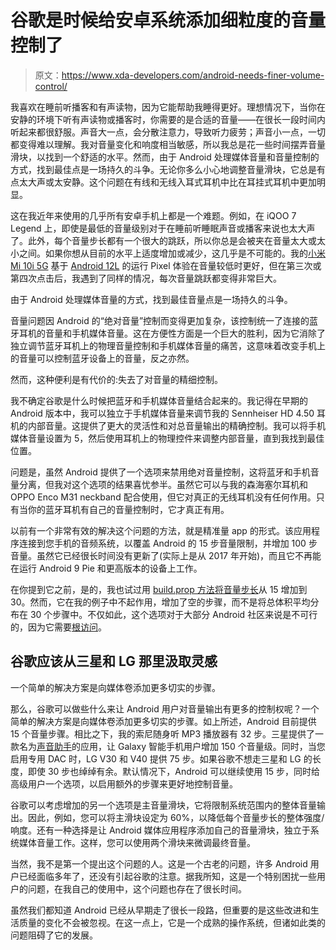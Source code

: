 # 谷歌是时候给安卓系统添加细粒度的音量控制了

> 原文：<https://www.xda-developers.com/android-needs-finer-volume-control/>

我喜欢在睡前听播客和有声读物，因为它能帮助我睡得更好。理想情况下，当你在安静的环境下听有声读物或播客时，你需要的是合适的音量——在很长一段时间内听起来都很舒服。声音大一点，会分散注意力，导致听力疲劳；声音小一点，一切都变得难以理解。我对音量变化和响度相当敏感，所以我总是花一些时间摆弄音量滑块，以找到一个舒适的水平。然而，由于 Android 处理媒体音量和音量控制的方式，找到最佳点是一场持久的斗争。无论你多么小心地调整音量滑块，它总是有点太大声或太安静。这个问题在有线和无线入耳式耳机中比在耳挂式耳机中更加明显。

这在我近年来使用的几乎所有安卓手机上都是一个难题。例如，在 iQOO 7 Legend 上，即使是最低的音量级别对于在睡前听睡眠声音或播客来说也太大声了。此外，每个音量步长都有一个很大的跳跃，所以你总是会被夹在音量太大或太小之间。如果你想从目前的水平上适度增加或减少，这几乎是不可能的。我的[小米 Mi 10i 5G](https://www.xda-developers.com/xiaomi-mi-10i-5g-review/) 基于 [Android 12L](https://www.xda-developers.com/android-12l/) 的运行 Pixel 体验在音量较低时更好，但在第三次或第四次点击后，我遇到了同样的情况，每次音量跳跃都变得非常巨大。

由于 Android 处理媒体音量的方式，找到最佳音量点是一场持久的斗争。

音量问题因 Android 的“绝对音量”控制而变得更加复杂，该控制统一了连接的蓝牙耳机的音量和手机媒体音量。这在方便性方面是一个巨大的胜利，因为它消除了独立调节蓝牙耳机上的物理音量控制和手机媒体音量的痛苦，这意味着改变手机上的音量可以控制蓝牙设备上的音量，反之亦然。

然而，这种便利是有代价的:失去了对音量的精细控制。

我不确定谷歌是什么时候把蓝牙和手机媒体音量结合起来的。我记得在早期的 Android 版本中，我可以独立于手机媒体音量来调节我的 Sennheiser HD 4.50 耳机的内部音量。这提供了更大的灵活性和对总音量输出的精确控制。我可以将手机媒体音量设置为 5，然后使用耳机上的物理控件来调整内部音量，直到我找到最佳位置。

问题是，虽然 Android 提供了一个选项来禁用绝对音量控制，这将蓝牙和手机音量分离，但我对这个选项的结果喜忧参半。虽然它可以与我的森海塞尔耳机和 OPPO Enco M31 neckband 配合使用，但它对真正的无线耳机没有任何作用。只有当你的蓝牙耳机有自己的音量控制时，它才真正有用。

以前有一个非常有效的解决这个问题的方法，就是精准量 app 的形式。该应用程序连接到您手机的音频系统，以覆盖 Android 的 15 步音量限制，并增加 100 步音量。虽然它已经很长时间没有更新了(实际上是从 2017 年开始)，而且它不再能在运行 Android 9 Pie 和更高版本的设备上工作。

在你提到它之前，是的，我也试过用 [build.prop 方法将音量步长](https://www.xda-developers.com/how-to-add-more-steps-to-your-volume-slider-root/)从 15 增加到 30。然而，它在我的例子中不起作用，增加了空的步骤，而不是将总体积平均分布在 30 个步骤中。不仅如此，这个选项对于大部分 Android 社区来说是不可行的，因为它需要[根访问](https://www.xda-developers.com/root/)。

## 谷歌应该从三星和 LG 那里汲取灵感

一个简单的解决方案是向媒体卷添加更多切实的步骤。

那么，谷歌可以做些什么来让 Android 用户对音量输出有更多的控制权呢？一个简单的解决方案是向媒体卷添加更多切实的步骤。如上所述，Android 目前提供 15 个音量步骤。相比之下，我的索尼随身听 MP3 播放器有 32 步。三星提供了一款名为[声音助手](https://galaxystore.samsung.com/detail/com.samsung.android.soundassistant?langCd=en)的应用，让 Galaxy 智能手机用户增加 150 个音量级。同时，当您启用专用 DAC 时，LG V30 和 V40 提供 75 步。如果谷歌不想走三星和 LG 的长度，即使 30 步也绰绰有余。默认情况下，Android 可以继续使用 15 步，同时给高级用户一个选项，以启用额外的步骤来更好地控制音量。

谷歌可以考虑增加的另一个选项是主音量滑块，它将限制系统范围内的整体音量输出。因此，例如，您可以将主滑块设定为 60%，以降低每个音量步长的整体强度/响度。还有一种选择是让 Android 媒体应用程序添加自己的音量滑块，独立于系统媒体音量工作。这样，您可以使用两个滑块来微调最终音量。

当然，我不是第一个提出这个问题的人。这是一个古老的问题，许多 Android 用户已经面临多年了，还没有引起谷歌的注意。据我所知，这是一个特别困扰一些用户的问题，在我自己的使用中，这个问题也存在了很长时间。

虽然我们都知道 Android 已经从早期走了很长一段路，但重要的是这些改进和生活质量的变化不会被忽视。在这一点上，它是一个成熟的操作系统，但诸如此类的问题阻碍了它的发展。
